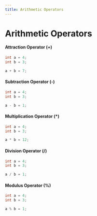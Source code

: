 ```yaml
---
title: Arithmetic Operators
---
```


# Arithmetic Operators

#### Attraction Operator (+)
```csharp
int a = 4;
int b = 3;

a + b = 7;
```

#### Subtraction Operator (-)
```csharp
int a = 4;
int b = 3;

a - b = 1;
```

#### Multiplication Operator (*)
```csharp
int a = 4;
int b = 3;

a * b = 12;
```

#### Division Operator (/)
```csharp
int a = 4;
int b = 3;

a / b = 1;
```

#### Modulus Operator (%)
```csharp
int a = 4;
int b = 3;

a % b = 1;
